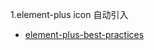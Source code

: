 1.element-plus icon 自动引入

- [element-plus-best-practices](https://github.com/sxzz/element-plus-best-practices/blob/db2dfc983c/vite.config.ts)
